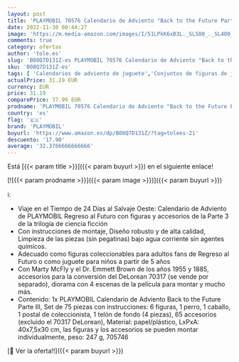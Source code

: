 ```yaml
---
layout: post
title: 'PLAYMOBIL 70576 Calendario de Adviento "Back to the Future Parte III"  A partir de 5 años'
date: 2022-11-30 00:44:27
image: 'https://m.media-amazon.com/images/I/51LPkK6xB3L._SL500_._SL400_.jpg'
comments: true
category: ofertas
author: 'tole.es'
slug: 'B08Q7D131Z-es PLAYMOBIL 70576 Calendario de Adviento "Back to the Future...'
sku: 'B08Q7D131Z-es'
tags: [ 'Calendarios de adviento de juguete','Conjuntos de figuras de juguete','Juguetes','Juguetes y juegos','Muñecos y figuras','playmobil','🇪🇸', ]
actualPrice: 31.19 EUR
currency: EUR
price: 31.19
comparePrice: 37.99 EUR
prodname: 'PLAYMOBIL 70576 Calendario de Adviento "Back to the Future Parte III"  A partir de 5 años'
country: 'es'
flag: '🇪🇸'
brand: 'PLAYMOBIL'
buyurl: 'https://www.amazon.es/dp/B08Q7D131Z/?tag=tolees-21'
descuento: '17.90'
average: '32.3766666666666'
---
```


Está [{{< param title >}}]({{< param buyurl >}}) en el siguiente enlace!

[![{{< param prodname >}}]({{< param image >}})]({{< param buyurl >}})

ℹ️:

- Viaje en el Tiempo de 24 Días al Salvaje Oeste: Calendario de Adviento de PLAYMOBIL Regreso al Futuro con figuras y accesorios de la Parte 3 de la trilogía de ciencia ficción
- Con instrucciones de montaje, Diseño robusto y de alta calidad, Limpieza de las piezas (sin pegatinas) bajo agua corriente sin agentes químicos.
- Adecuado como figuras coleccionables para adultos fans de Regreso al Futuro o como juguete para niños a partir de 5 años
- Con Marty McFly y el Dr. Emmett Brown de los años 1955 y 1885, accesorios para la conversión del DeLorean 70317 (se vende por separado), diorama con 4 escenas de la película para montar y mucho más.
- Contenido: 1x PLAYMOBIL Calendario de Adviento Back to the Future Parte III, Set de 75 piezas con instrucciones: 6 figuras, 1 perro, 1 caballo, 1 postal de coleccionista, 1 telón de fondo (4 piezas), 65 accesorios (excluido el 70317 DeLorean), Material: papel/plástico, LxPxA: 40x7,5x30 cm, las figuras y los accesorios se pueden montar individualmente, peso: 247 g, 705746

[🛒 Ver la oferta!!]({{< param buyurl >}})
